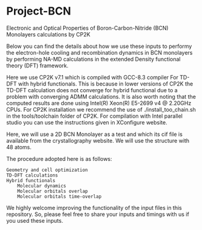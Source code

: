 # Project-BCN
Electronic and Optical Properties of Boron-Carbon-Nitride (BCN) Monolayers calculations by CP2K  


Below you can find the details about how we use these inputs to performy the electron-hole cooling and recombination dynamics in BCN monolayers by performing NA-MD calculations in the extended Density functional theory (DFT) framework.

Here we use CP2K v7.1 which is compiled with GCC-8.3 compiler For TD-DFT with hybrid functionals. This is because in lower versions of CP2K the TD-DFT calculation does not converge for hybrid functional due to a problem with converging ADMM calculations. It is also worth noting that the computed results are done using Intel(R) Xeon(R) E5-2699 v4 @ 2.20GHz CPUs. For CP2K installation we recommend the use of ./install_too_chain.sh in the tools/toolchain folder of CP2K. For compilation with Intel parallel studio you can use the instructions given in XConfigure website.

Here, we will use a 2D BCN Monolayer as a test and which its cif file is available from the crystallography website. We will use the structure with 48 atoms.

The procedure adopted here is as follows:


    Geometry and cell optimization
    TD-DFT calculations
    Hybrid functionals
        Molecular dynamics
        Molecular orbitals overlap
        Molecular orbitals time-overlap

We highly welcome improving the functionality of the input files in this repository. So, please feel free to share your inputs and timings with us if you used these inputs.
